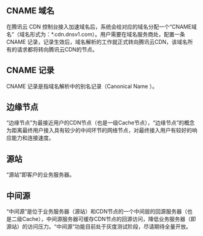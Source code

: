 ## CNAME 域名

在腾讯云 CDN 控制台接入加速域名后，系统会给对应的域名分配一个“CNAME域名”（域名形式为：\*.cdn.dnsv1.com）。用户需要在域名服务商处，配置一条 CNAME 记录，记录生效后，域名解析的工作就正式转向腾讯云CDN，该域名所有的请求都将转向腾讯云CDN的节点。

## CNAME 记录

CNAME 记录是指域名解析中的别名记录（Canonical Name ）。

## 边缘节点

“边缘节点”为最接近用户的CDN节点（也是一级Cache节点），“边缘节点”的概念为距离最终用户接入具有较少的中间环节的网络节点，对最终接入用户有较好的响应能力和连接速度。

## 源站
“源站”即客户的业务服务器。

## 中间源

“中间源”是位于业务服务器（源站）和CDN节点的一个中间层的回源服务器（也是二级Cache），中间源服务器可缓存CDN节点的回源访问，降低业务服务器（即源站）的访问压力。“中间源”功能目前处于灰度测试阶段，尽请期待全量开放。

